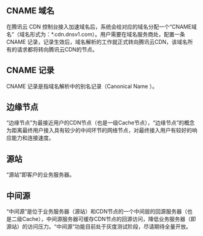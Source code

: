 ## CNAME 域名

在腾讯云 CDN 控制台接入加速域名后，系统会给对应的域名分配一个“CNAME域名”（域名形式为：\*.cdn.dnsv1.com）。用户需要在域名服务商处，配置一条 CNAME 记录，记录生效后，域名解析的工作就正式转向腾讯云CDN，该域名所有的请求都将转向腾讯云CDN的节点。

## CNAME 记录

CNAME 记录是指域名解析中的别名记录（Canonical Name ）。

## 边缘节点

“边缘节点”为最接近用户的CDN节点（也是一级Cache节点），“边缘节点”的概念为距离最终用户接入具有较少的中间环节的网络节点，对最终接入用户有较好的响应能力和连接速度。

## 源站
“源站”即客户的业务服务器。

## 中间源

“中间源”是位于业务服务器（源站）和CDN节点的一个中间层的回源服务器（也是二级Cache），中间源服务器可缓存CDN节点的回源访问，降低业务服务器（即源站）的访问压力。“中间源”功能目前处于灰度测试阶段，尽请期待全量开放。

